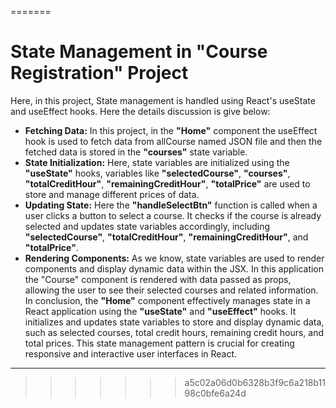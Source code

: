 <!-- # React + Vite
# Three Features of "Course Registration" Project 
+ **Course Selection:** Here, whenever users access the application, they will see a list of available courses. There are total 9 available courses, each course is represented as a card with relevant information : course title, course details, price, credit ours etc. After seeing all these, users can select the ones they are interested in by clicking the "Select" button.
+ **Credit Hour Tracking and Price Calculation:** In this application, this feature dynamically calculates and displays the total credit hour and total cost of the selected courses. This works in tandem to provide users with essential information about their selected courses to ensure that they are staying within predefined limits. Here's the limitation: users can't be able to add more than 20 credit hours. 
+ **Error Handling and Toast Notification:** This application is designed to handle error s smoothly, making it easy for users. When users will try to add a course twice or picking too many courses, the application quickly tells users about it. It does this by showing little pop-up message (toast) that explain the problem.

***


<<<<<<< HEAD
- [@vitejs/plugin-react](https://github.com/vitejs/vite-plugin-react/blob/main/packages/plugin-react/README.md) uses [Babel](https://babeljs.io/) for Fast Refresh
- [@vitejs/plugin-react-swc](https://github.com/vitejs/vite-plugin-react-swc) uses [SWC](https://swc.rs/) for Fast Refresh -->
=======
# State Management in "Course Registration" Project
Here, in this project, State management is handled using React's useState and useEffect hooks. Here the details discussion is give below:
+ **Fetching Data:** In this project, in the **"Home"** component  the useEffect hook is used to fetch data from allCourse named JSON file and then the fetched data is stored in the **"courses"** state variable. 
+ **State Initialization:** Here, state variables are initialized using the **"useState"** hooks, variables like **"selectedCourse"**, **"courses"**, **"totalCreditHour"**, **"remainingCreditHour"**, **"totalPrice"** are used to store and manage different prices of data.
+ **Updating State:** Here the **"handleSelectBtn"** function is called when a user clicks a button to select a course. It checks if the course is already selected and updates state variables accordingly, including **"selectedCourse"**, **"totalCreditHour"**, **"remainingCreditHour"**, and **"totalPrice"**.
+ **Rendering Components:** As we know, state variables are used to render components and display dynamic data within the JSX. In this application the "Course" component is rendered with data passed as props, allowing the user to see their selected courses and related information.
In conclusion, the **"Home"** component effectively manages state in a React application using the **"useState"** and **"useEffect"** hooks. It initializes and updates state variables to store and display dynamic data, such as selected courses, total credit hours, remaining credit hours, and total prices. This state management pattern is crucial for creating responsive and interactive user interfaces in React.


***
>>>>>>> a5c02a06d0b6328b3f9c6a218b1198c0bfe6a24d
